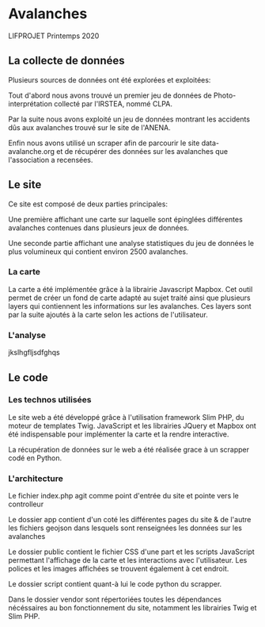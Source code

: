 # Avalanches
LIFPROJET Printemps 2020

## La collecte de données

Plusieurs sources de données ont été explorées et exploitées:

Tout d'abord nous avons trouvé un premier jeu de données de Photo-interprétation collecté par l'IRSTEA, nommé CLPA.

Par la suite nous avons exploité un jeu de données montrant les accidents dûs aux avalanches trouvé sur le site de l'ANENA.

Enfin nous avons utilisé un scraper afin de parcourir le site data-avalanche.org et de récupérer des données sur les avalanches que l'association a recensées.

## Le site

Ce site est composé de deux parties principales:

Une première affichant une carte sur laquelle sont épinglées différentes avalanches contenues dans plusieurs jeux de données.

Une seconde partie affichant une analyse statistiques du jeu de données le plus volumineux qui contient environ 2500 avalanches.

### La carte

La carte a été implémentée grâce à la librairie Javascript Mapbox.
Cet outil permet de créer un fond de carte adapté au sujet traité ainsi que plusieurs layers qui contiennent les informations sur les avalanches.
Ces layers sont par la suite ajoutés à la carte selon les actions de l'utilisateur.

### L'analyse

jkslhgfljsdfghqs

## Le code

### Les technos utilisées

Le site web a été développé grâce à l'utilisation framework Slim PHP, du moteur de templates Twig.
JavaScript et les librairies JQuery et Mapbox ont été indispensable pour implémenter la carte et la rendre interactive.

La récupération de données sur le web a été réalisée grace à un scrapper codé en Python.

### L'architecture

Le fichier index.php agit comme point d'entrée du site et pointe vers le controlleur

Le dossier app contient d'un coté les différentes pages du site & de l'autre les fichiers geojson dans lesquels sont renseignées les données sur les avalanches

Le dossier public contient le fichier CSS d'une part et les scripts JavaScript permettant l'affichage de la carte et les interactions avec l'utilisateur. Les polices et les images affichées se trouvent également à cet endroit.

Le dossier script contient quant-à lui le code python du scrapper.

Dans le dossier vendor sont répertoriées toutes les dépendances nécéssaires au bon fonctionnement du site, notamment les librairies Twig et Slim PHP.
